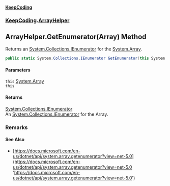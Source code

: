 #### [KeepCoding](index.md 'index')
### [KeepCoding](KeepCoding.md 'KeepCoding').[ArrayHelper](KeepCoding_ArrayHelper.md 'KeepCoding.ArrayHelper')
## ArrayHelper.GetEnumerator(Array) Method
Returns an [System.Collections.IEnumerator](https://docs.microsoft.com/en-us/dotnet/api/System.Collections.IEnumerator 'System.Collections.IEnumerator') for the [System.Array](https://docs.microsoft.com/en-us/dotnet/api/System.Array 'System.Array').  
```csharp
public static System.Collections.IEnumerator GetEnumerator(this System.Array @this);
```
#### Parameters
<a name='KeepCoding_ArrayHelper_GetEnumerator(System_Array)_this'></a>
`this` [System.Array](https://docs.microsoft.com/en-us/dotnet/api/System.Array 'System.Array')  
`this`
  
#### Returns
[System.Collections.IEnumerator](https://docs.microsoft.com/en-us/dotnet/api/System.Collections.IEnumerator 'System.Collections.IEnumerator')  
An [System.Collections.IEnumerator](https://docs.microsoft.com/en-us/dotnet/api/System.Collections.IEnumerator 'System.Collections.IEnumerator') for the Array.
### Remarks
#### See Also
- [https://docs.microsoft.com/en-us/dotnet/api/system.array.getenumerator?view=net-5.0](https://docs.microsoft.com/en-us/dotnet/api/system.array.getenumerator?view=net-5.0 'https://docs.microsoft.com/en-us/dotnet/api/system.array.getenumerator?view=net-5.0')
